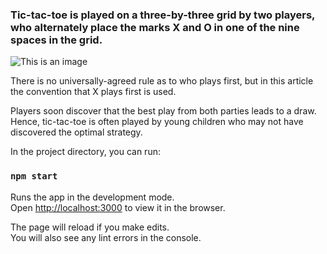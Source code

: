 ### **Tic-tac-toe is played on a three-by-three grid by two players, who alternately place the marks X and O in one of the nine spaces in the grid.**
![This is an image](https://play-lh.googleusercontent.com/zPxLgj5nvl20ahJV7aFC6S5mD8kii5CEEDj25j1P9CYAfXL9sdDuO-8eES0r4DhJHrU)

There is no universally-agreed rule as to who plays first, but in this article the convention that X plays first is used.

Players soon discover that the best play from both parties leads to a draw. Hence, tic-tac-toe is often played by young children who may not have discovered the optimal strategy.

In the project directory, you can run:

### `npm start`

Runs the app in the development mode.\
Open [http://localhost:3000](http://localhost:3000) to view it in the browser.

The page will reload if you make edits.\
You will also see any lint errors in the console.
